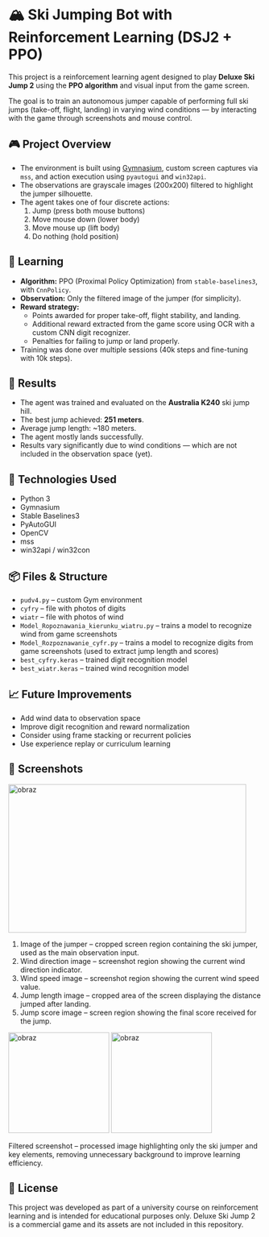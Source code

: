 # 🏔️ Ski Jumping Bot with Reinforcement Learning (DSJ2 + PPO)

This project is a reinforcement learning agent designed to play **Deluxe Ski Jump 2** using the **PPO algorithm** and visual input from the game screen.

The goal is to train an autonomous jumper capable of performing full ski jumps (take-off, flight, landing) in varying wind conditions — by interacting with the game through screenshots and mouse control.

## 🎮 Project Overview

- The environment is built using [Gymnasium](https://gymnasium.farama.org/), custom screen captures via `mss`, and action execution using `pyautogui` and `win32api`.
- The observations are grayscale images (200x200) filtered to highlight the jumper silhouette.
- The agent takes one of four discrete actions:
  1. Jump (press both mouse buttons)
  2. Move mouse down (lower body)
  3. Move mouse up (lift body)
  4. Do nothing (hold position)

## 🧠 Learning

- **Algorithm:** PPO (Proximal Policy Optimization) from `stable-baselines3`, with `CnnPolicy`.
- **Observation:** Only the filtered image of the jumper (for simplicity).
- **Reward strategy:**
  - Points awarded for proper take-off, flight stability, and landing.
  - Additional reward extracted from the game score using OCR with a custom CNN digit recognizer.
  - Penalties for failing to jump or land properly.
- Training was done over multiple sessions (40k steps and fine-tuning with 10k steps).

## 🧪 Results

- The agent was trained and evaluated on the **Australia K240** ski jump hill.
- The best jump achieved: **251 meters**.
- Average jump length: ~180 meters.
- The agent mostly lands successfully.
- Results vary significantly due to wind conditions — which are not included in the observation space (yet).

## 🧰 Technologies Used

- Python 3
- Gymnasium
- Stable Baselines3
- PyAutoGUI
- OpenCV
- mss
- win32api / win32con

## 📦 Files & Structure

- `pudv4.py` – custom Gym environment
- `cyfry` – file with photos of digits
- `wiatr` – file with photos of wind
- `Model_Ropoznawania_kierunku_wiatru.py` – trains a model to recognize wind from game screenshots
- `Model_Rozpoznawanie_cyfr.py` – trains a model to recognize digits from game screenshots (used to extract jump length and scores)
- `best_cyfry.keras` – trained digit recognition model
- `best_wiatr.keras` – trained wind recognition model

## 📈 Future Improvements

- Add wind data to observation space
- Improve digit recognition and reward normalization
- Consider using frame stacking or recurrent policies
- Use experience replay or curriculum learning

## 📸 Screenshots

<img width="472" height="295" alt="obraz" src="https://github.com/user-attachments/assets/2d19fcbb-7c7a-4510-bac3-ef139edf4ac1" />

1. Image of the jumper – cropped screen region containing the ski jumper, used as the main observation input.
2. Wind direction image – screenshot region showing the current wind direction indicator.
3. Wind speed image – screenshot region showing the current wind speed value.
4. Jump length image – cropped area of the screen displaying the distance jumped after landing.
5. Jump score image – screen region showing the final score received for the jump.


<img width="200" height="200" alt="obraz" src="https://github.com/user-attachments/assets/847f60d0-9f5f-4993-b524-793ceaa05b21" /> <img width="200" height="200" alt="obraz" src="https://github.com/user-attachments/assets/688bd85a-30f0-4c44-a612-c7ab3fe02a34" />


Filtered screenshot – processed image highlighting only the ski jumper and key elements, removing unnecessary background to improve learning efficiency.

## 📄 License

This project was developed as part of a university course on reinforcement learning and is intended for educational purposes only. Deluxe Ski Jump 2 is a commercial game and its assets are not included in this repository.
